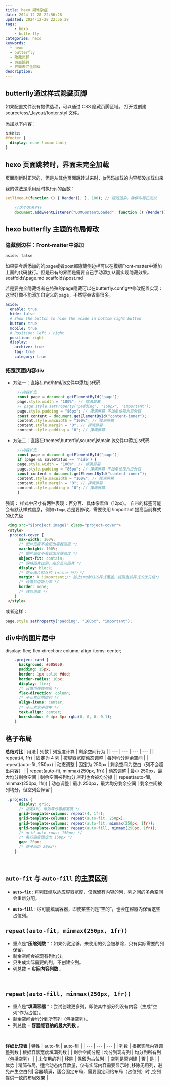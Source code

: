 ```yaml
---
title: hexo 疑难杂症
date: 2024-12-28 22:56:28
updated: 2024-12-28 22:56:28
tags:
    - hexo
    - butterfly
categories: hexo
keywords:
  - hexo
  - butterfly
  - 隐藏页脚
  - 页面跳转
  - 界面未完全加载
description:
---
```


## butterfly通过样式隐藏页脚

如果配置文件没有提供选项，可以通过 CSS 隐藏页脚区域。
打开或创建 source/css/_layout/footer.styl 文件。

添加以下内容：

```css
复制代码
#footer {
  display: none !important;
}
```

## hexo 页面跳转时，界面未完全加载

页面刷新时正常的，但是从其他页面跳转过来时，js代码加载的内容都没加载出来

我的做法是采用延时执行js的函数：

```js
setTimeout(function () { Render(); }, 100); // 延迟渲染，确保布局已完成

    //这个方法不行
    document.addEventListener("DOMContentLoaded", function () {Render();});
```

## hexo butterfly 主题的布局修改

### 隐藏侧边栏：Front-matter中添加

```
aside: false
```

如果要今后添加的的page或者post都隐藏侧边栏可以在模版Front-matter中添加上面的代码就行。但是已有的界面是需要自己手动添加从而实现隐藏效果。
scaffolds\page.md
scaffolds\post.md

若是要完全隐藏或者在特殊的page隐藏可以在butterfly.config中修改配置实现：这里好像不能添加自定义的page，不然将会省事很多。

```yaml
aside:
  enable: true
  hide: false
  # Show the button to hide the aside in bottom right button
  button: true
  mobile: true
  # Position: left / right
  position: right
  display:
    archive: true
    tag: true
    category: true
```

### 拓宽页面内容div

* 方法一：直接在md/html/js文件中添加js代码
  ```js
    //内容扩宽
    const page = document.getElementById("page");
    page.style.width = "100%"; // 撑满屏幕
    // page.style.setProperty("padding", "160px", "important");
    page.style.padding = "86px"; // 撑满屏幕 不加单位视为百分百
    const content = document.getElementById("content-inner");
    content.style.maxWidth = "100%"; // 撑满屏幕
    content.style.margin = "0"; // 撑满屏幕
    content.style.padding = "0"; // 撑满屏幕
  ```
* 方法二：直接在themes\butterfly\source\js\main.js文件中添加js代码
  ```js
    //内容扩宽
    const page = document.getElementById("page");
    if (page && saveStatus == 'hide') {
    page.style.width = "100%"; // 撑满屏幕
    page.style.padding = "86px"; // 撑满屏幕 不加单位视为百分百
    const content = document.getElementById("content-inner");
    content.style.maxWidth = "100%"; // 撑满屏幕
    content.style.margin = "0"; // 撑满屏幕
    content.style.padding = "0"; // 撑满屏幕
    }
  ```

强调：
样式中尺寸有两种表现：百分百、具体像素值（12px）。
自带的标签可能会有默认样式信息，例如`<Img>`,若是要修改，需要使用 !important 提高当前样式的优先级


``` html
 <img src="${project.image}" class="project-cover">
 <style>
 .project-cover {
      max-width: 100%;
      /* 图片宽度不会超出容器宽度 */
      max-height: 100%;
      /* 图片高度不会超出容器高度 */
      object-fit: contain;
      /* 保持图片比例，完全显示图片 */
      display: block;
      /* 防止图片默认的 inline 行为 */
      margin: 0 !important;/* 防止img默认的样式覆盖，提高当前样式的优先级*/
      /* 设置外边距为零 */
      border: none;
      /* 移除边框 */
    }
 </style>
```
或者这样：
``` js
page.style.setProperty("padding", "160px", "important");
```

## div中的图片居中
display: flex; 
flex-direction: column;
align-items: center;
``` css
    .project-card {
      background: #505050;
      padding: 15px;
      border: 1px solid #ddd;
      border-radius: 10px;
      display: flex;
      /* 设置为弹性布局 */
      flex-direction: column;
      /* 子元素纵向排列 */
      align-items: center;
      /* 子元素水平居中 */
      text-align: center;
      box-shadow: 0 4px 8px rgba(0, 0, 0, 0.1);
    }
```

## 格子布局

**总结对比** 
| 用法 | 列数 | 列宽度计算 | 剩余空间行为 | 
| --- | --- | --- | --- | 
| repeat(4, 1fr) | 固定为 4 列 | 按容器宽度动态调整 | 每列均分剩余空间 | 
| repeat(auto-fit, 250px) | 动态调整 | 固定为 250px | 剩余空间为空白（列不会超出内容） | 
| repeat(auto-fit, minmax(250px, 1fr)) | 动态调整 | 最小 250px，最大均分剩余空间 | 剩余空间被列均分,空列也会被均分掉 | 
| repeat(auto-fill, minmax(250px, 1fr)) | 动态调整 | 最小 250px，最大均分剩余空间 | 剩余空间被列均分，但空列会保留 | 

``` css
 .projects {
      display: grid;
      /* 指定4列，每列等分容器宽度 */
      grid-template-columns: repeat(4, 1fr); 
      grid-template-columns: repeat(auto-fit, 250px);
      grid-template-columns: repeat(auto-fit, minmax(250px, 1fr));
      grid-template-columns: repeat(auto-fill, minmax(250px, 1fr));
      /* grid-auto-rows: 150px; */
      /* 每行高度固定为 150px */
      gap: 20px;
      /* 格子间距 20px*/
    }
```


<br>


##  `auto-fit` 与 `auto-fill` 的主要区别 
- **`auto-fit`** : 将列压缩以适应容器宽度，仅保留有内容的列，列之间的多余空间会重新分配。
 
- **`auto-fill`** : 尽可能填满容器，即使某些列是“空的”，也会在容器内保留这些占位列。





`repeat(auto-fit, minmax(250px, 1fr))` 
---
- 重点是“**压缩列数** ”：如果列宽足够，未使用的列会被移除，只有实际需要的列保留。
- 剩余空间会被现有列均分。
- 只生成实际需要的列，不创建空列。
- 列总数 = **实际内容列数** 。

<br>

`repeat(auto-fill, minmax(250px, 1fr))` 
---
- 重点是“**填满容器** ”：尝试创建更多列，即使其中部分列没有内容（生成“空列”作为占位）。
- 剩余空间会均分到所有列（包括空列）。
- 列总数 = **容器能容纳的最大列数** 。

<br>

**详细比较表** 
| 特性 | auto-fit | auto-fill | 
| --- | --- | --- | 
| 列数 | 根据实际内容调整列数 | 根据容器宽度填满列数 | 
| 剩余空间分配 | 均分到现有列 | 均分到所有列（包括空列） | 
| 未使用的列 | 移除 | 保留为占位列 | 
| 空列是否创建 | 否 | 是 | 
| 优势 | 精简布局，适合动态内容数量，仅有实际内容需要显示时 ,移除无用列，避免产生空白列| 容器填满，适合固定布局，需要固定网格布局（占位列）时 ,空列提供一致的布局效果 | 

